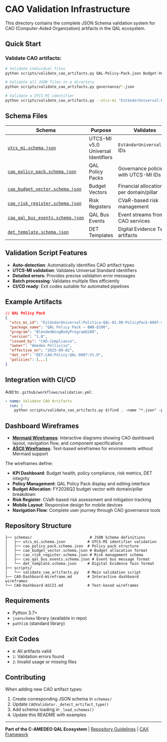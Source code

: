# CAO Validation Infrastructure

This directory contains the complete JSON Schema validation system for CAO (Computer-Aided Organization) artifacts in the QAL ecosystem.

## Quick Start

### Validate CAO artifacts:
```bash
# Validate individual files
python scripts/validate_cao_artifacts.py QAL-Policy-Pack.json Budget-Vector.json

# Validate all JSON files in a directory
python scripts/validate_cao_artifacts.py governance/*.json

# Validate a UTCS-MI identifier
python scripts/validate_cao_artifacts.py --utcs-mi "EstándarUniversal:Politica-QAL-01.00-..."
```

## Schema Files

| Schema | Purpose | Validates |
|--------|---------|-----------|
| [`utcs_mi.schema.json`](schemas/utcs_mi.schema.json) | UTCS-MI v5.0 Universal Identifiers | `EstándarUniversal:...` IDs |
| [`cao_policy_pack.schema.json`](schemas/cao_policy_pack.schema.json) | QAL Policy Packs | Governance policies with UTCS-MI IDs |
| [`cao_budget_vector.schema.json`](schemas/cao_budget_vector.schema.json) | Budget Vectors | Financial allocations per domain/pillar |
| [`cao_risk_register.schema.json`](schemas/cao_risk_register.schema.json) | Risk Registers | CVaR-based risk management |
| [`cao_qal_bus_events.schema.json`](schemas/cao_qal_bus_events.schema.json) | QAL Bus Events | Event streams from CAO services |
| [`det_template.schema.json`](schemas/det_template.schema.json) | DET Templates | Digital Evidence Twin artifacts |

## Validation Script Features

- **Auto-detection**: Automatically identifies CAO artifact types
- **UTCS-MI validation**: Validates Universal Standard identifiers  
- **Detailed errors**: Provides precise validation error messages
- **Batch processing**: Validates multiple files efficiently
- **CI/CD ready**: Exit codes suitable for automated pipelines

## Example Artifacts

```json
// QAL Policy Pack
{
  "utcs_mi_id": "EstándarUniversal:Politica-QAL-01.00-PolicyPack-0007-v1.0-BlendedWingBodyProgramQ100-GeneracionHybrida-CROSS-Amedeo Pelliccia-b2c1f3a4d5e6f709-RestoDeVidaUtil",
  "package_name": "QAL Policy Pack — BWB-Q100", 
  "program": "BlendedWingBodyProgramQ100",
  "version": "1.0",
  "issued_by": "CAO-Compliance",
  "owner": "Amedeo Pelliccia",
  "effective_on": "2025-09-02",
  "det_ref": "DET:CAO:Policy:QAL-0007:V1.0",
  "policies": [...]
}
```

## Integration with CI/CD

Add to `.github/workflows/validation.yml`:
```yaml
- name: Validate CAO Artifacts
  run: |
    python scripts/validate_cao_artifacts.py $(find . -name "*.json" -path "*/governance/*" -o -path "*/resources/*" -o -path "*/compliance/*")
```

## Dashboard Wireframes

- [**Mermaid Wireframes**](CAO-Dashboard-Wireframe.md): Interactive diagrams showing CAO dashboard layout, navigation flow, and component specifications
- [**ASCII Wireframes**](CAO-Dashboard-ASCII.md): Text-based wireframes for environments without Mermaid support

The wireframes define:
- **KPI Dashboard**: Budget health, policy compliance, risk metrics, DET integrity
- **Policy Management**: QAL Policy Pack display and editing interface  
- **Budget Allocation**: FY2026Q2 budget vector with domain/pillar breakdown
- **Risk Register**: CVaR-based risk assessment and mitigation tracking
- **Mobile Layout**: Responsive design for mobile devices
- **Navigation Flow**: Complete user journey through CAO governance tools

## Repository Structure

```
├── schemas/                          # JSON Schema definitions
│   ├── utcs_mi.schema.json          # UTCS-MI identifier validation
│   ├── cao_policy_pack.schema.json  # Policy pack structure
│   ├── cao_budget_vector.schema.json # Budget allocation format
│   ├── cao_risk_register.schema.json # Risk management schema
│   ├── cao_qal_bus_events.schema.json # Event bus message format
│   └── det_template.schema.json     # Digital Evidence Twin format
├── scripts/
│   └── validate_cao_artifacts.py    # Main validation script
├── CAO-Dashboard-Wireframe.md       # Interactive dashboard wireframes
└── CAO-Dashboard-ASCII.md           # Text-based wireframes
```

## Requirements

- Python 3.7+
- `jsonschema` library (available in repo)
- `pathlib` (standard library)

## Exit Codes

- `0`: All artifacts valid
- `1`: Validation errors found  
- `2`: Invalid usage or missing files

## Contributing

When adding new CAO artifact types:
1. Create corresponding JSON schema in `schemas/`
2. Update `CAOValidator._detect_artifact_type()` 
3. Add schema loading in `_load_schemas()`
4. Update this README with examples

---

**Part of the C-AMEDEO QAL Ecosystem** | [Repository Guidelines](AGENTS.md) | [CAX Framework](CAX-FRAMEWORK-COMPLETE.md)